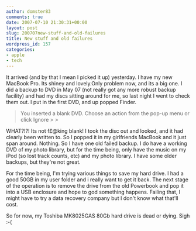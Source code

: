 ```yaml
---
author: domster83
comments: true
date: 2007-07-10 21:30:31+00:00
layout: post
slug: 200707new-stuff-and-old-failures
title: New stuff and old failures
wordpress_id: 157
categories:
- apple
- tech
---
```


It arrived (and by that I mean I picked it up) yesterday. I have my new MacBook Pro. Its shiney and lovely.Only problem now, and its a big one. I did a backup to DVD in May 07 (not really got any more robust backup facility) and had my discs sitting around for me, so last night I went to check them out. I put in the first DVD, and up popped Finder.




<blockquote>You inserted a blank DVD. Choose an action from the pop-up menu or click Ignore
> 
> </blockquote>




WHAT?!?! Its not f£@king blank! I took the disc out and looked, and it had clearly been written to. So I popped it in my girlfriends MacBook and it just span around. Nothing. So I have one old failed backup.
I do have a working DVD of my photo library, but for the time being, only have the music on my iPod (so lost track counts, etc) and my photo library. I have some older backups, but they're not great.




For the time being, I'm trying various things to save my hard drive. I had a good 50GB in my user folder and i really want to get it back. The next stage of the operation is to remove the drive from the old Powerbook and pop it into a USB enclosure and hope to god something happens. Failing that, I might have to try a data recovery company but I don't know what that'll cost.




So for now, my Toshiba MK8025GAS 80Gb hard drive is dead or dying. Sigh :-(
